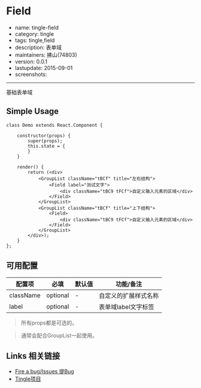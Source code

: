 # Field

- name: tingle-field
- category: tingle
- tags: tingle,field
- description: 表单域
- maintainers: 拂山(74803)
- version: 0.0.1
- lastupdate: 2015-09-01
- screenshots: 

---

基础表单域

## Simple Usage

```
class Demo extends React.Component {

    constructor(props) {
        super(props);
        this.state = {
        }
    }

    render() {
        return (<div>
            <GroupList className="tBCf" title="左右结构">
                <Field label="测试文字">
                    <div className="tBC9 tFCf">自定义输入元素的区域</div>
                </Field>
            </GroupList>
            <GroupList className="tBCf" title="上下结构">
                <Field>
                    <div className="tBC9 tFCf">自定义输入元素的区域</div>
                </Field>
            </GroupList>
        </div>);
    }
};

```

## 可用配置


| 配置项 | 必填 | 默认值 | 功能/备注 |
|---|----|---|----|
|className|optional|-|自定义的扩展样式名称|
|label|optional|-|表单域label文字标签|

> 所有props都是可选的。

> 通常会配合GroupList一起使用。

## Links 相关链接 

- [Fire a bug/Issues 提Bug](http://gitlab.alibaba-inc.com/alinwmobile/tingle-field/issues)
- [Tingle项目](http://gitlab.alibaba-inc.com/alinwmobile/tingle/tree/master)